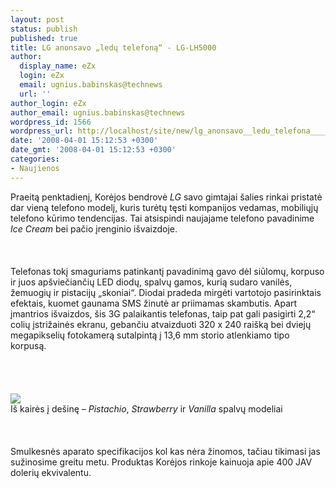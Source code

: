 ```yaml
---
layout: post
status: publish
published: true
title: LG anonsavo „ledų telefoną“ - LG-LH5000
author:
  display_name: eZx
  login: eZx
  email: ugnius.babinskas@technews
  url: ''
author_login: eZx
author_email: ugnius.babinskas@technews
wordpress_id: 1566
wordpress_url: http://localhost/site/new/lg_anonsavo__ledu_telefona____lg_lh5000/
date: '2008-04-01 15:12:53 +0300'
date_gmt: '2008-04-01 15:12:53 +0300'
categories:
- Naujienos
---
```

<p>Praeitą penktadienį, Korėjos bendrovė <i>LG</i> savo gimtajai šalies rinkai pristatė dar vieną telefono modelį, kuris turėtų tęsti kompanijos vedamas, mobiliųjų telefono kūrimo tendencijas. Tai atsispindi naujajame telefono pavadinime <i>Ice Cream</i> bei pačio įrenginio išvaizdoje.<br />
<br><br />
<br>Telefonas tokį smaguriams patinkantį pavadinimą gavo dėl siūlomų, korpuso ir juos apšviečiančių LED diodų, spalvų gamos, kurią sudaro vanilės, žemuogių ir pistacijų „skoniai“. Diodai pradeda mirgėti vartotojo pasirinktais efektais, kuomet gaunama SMS žinutė ar priimamas skambutis. Apart įmantrios išvaizdos, šis 3G palaikantis telefonas, taip pat gali pasigirti 2,2“ colių įstrižainės ekranu, gebančiu atvaizduoti 320 x 240 raišką bei dviejų megapikselių fotokamerą sutalpintą į 13,6 mm storio atlenkiamo tipo korpusą.<br />
<br><br />
<br><br><img src=" http://www.technews.lt/upl/Failai/lg-icecreamphone-1.jpg"><br><span class="saltinis">Iš kairės į dešinę – <i>Pistachio</i>, <i>Strawberry</i> ir <i>Vanilla</i> spalvų modeliai</span><br />
<br><br />
<br>Smulkesnės aparato specifikacijos kol kas nėra žinomos, tačiau tikimasi jas sužinosime greitu metu. Produktas Korėjos rinkoje kainuoja apie 400 JAV dolerių ekvivalentu.<br />
<br><br />
<br><br />
<br><br />
<br></p>

